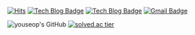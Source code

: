 <!--
**youseop/youseop** is a ✨ _special_ ✨ repository because its `README.md` (this file) appears on your GitHub profile.

Here are some ideas to get you started:

- 🔭 I’m currently working on ...
- 🌱 I’m currently learning ...
- 👯 I’m looking to collaborate on ...
- 🤔 I’m looking for help with ...
- 💬 Ask me about ...
- 📫 How to reach me: ...
- 😄 Pronouns: ...
- ⚡ Fun fact: ...
-->

[![Hits](https://hits.seeyoufarm.com/api/count/incr/badge.svg?url=https%3A%2F%2Fgithub.com%2Fyouseop&count_bg=%2379C83D&title_bg=%23555555&icon=&icon_color=%23E7E7E7&title=hits&edge_flat=false)](https://hits.seeyoufarm.com)
 [![Tech Blog Badge](http://img.shields.io/badge/-Tech%20blog-black?style=flat-square&logo=github&link=https://foramonth.tistory.com/)](https://foramonth.tistory.com/)
 [![Tech Blog Badge](http://img.shields.io/badge/-Algorithm%20blog-black?style=flat-square&logo=github&link=https://youseop.github.io/)](https://youseop.github.io/)
 [![Gmail Badge](https://img.shields.io/badge/Gmail-d14836?style=flat-square&logo=Gmail&logoColor=white&link=mailto:dbtjqtjq@gmail.com)](mailto:dbtjqtjq@gmail.com)
 
![youseop's GitHub](https://github-readme-stats.vercel.app/api?username=youseop&show_icons=true)
[![solved.ac tier](http://mazassumnida.wtf/api/generate_badge?boj=edlsw)](https://solved.ac/edlsw)
